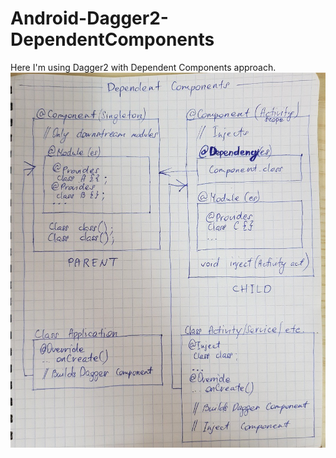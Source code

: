 # Android-Dagger2-DependentComponents

Here I'm using Dagger2 with Dependent Components approach.
![dagger2 sketch](https://github.com/Semeruk/Android-Dagger2-Basics2/blob/master/sketch.jpg)
